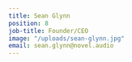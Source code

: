 ```yaml
---
title: Sean Glynn
position: 8
job-title: Founder/CEO
image: "/uploads/sean-glynn.jpg"
email: sean.glynn@novel.audio
---
```


